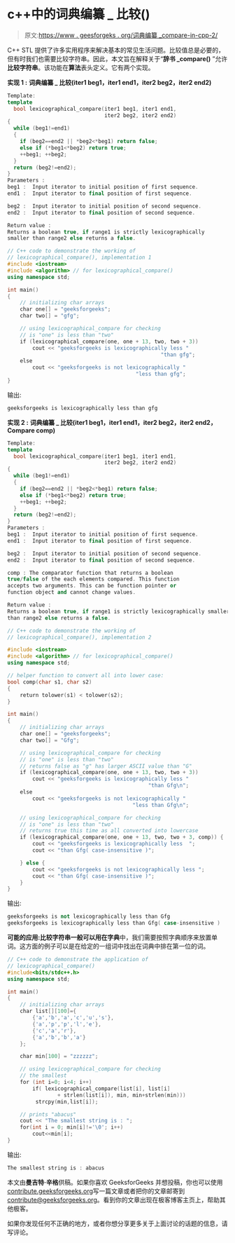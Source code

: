 # c++中的词典编纂 _ 比较()

> 原文:[https://www . geesforgeks . org/词典编纂 _compare-in-cpp-2/](https://www.geeksforgeeks.org/lexicographical_compare-in-cpp-2/)

C++ STL 提供了许多实用程序来解决基本的常见生活问题。比较值总是必要的，但有时我们也需要比较字符串。因此，本文旨在解释关于“**辞书 _compare()** ”允许**比较字符串**。该功能在**算法**表头定义。它有两个实现。

**实现 1 :** **词典编纂 _ 比较(iter1 beg1，iter1 end1，iter2 beg2，iter2 end2)**

```cpp
Template:
template 
  bool lexicographical_compare(iter1 beg1, iter1 end1, 
                               iter2 beg2, iter2 end2)
{
  while (beg1!=end1)
  {
    if (beg2==end2 || *beg2<*beg1) return false;
    else if (*beg1<*beg2) return true;
    ++beg1; ++beg2;
  }
  return (beg2!=end2);
}
Parameters : 
beg1 :  Input iterator to initial position of first sequence.
end1 :  Input iterator to final position of first sequence.

beg2 :  Input iterator to initial position of second sequence.
end2 :  Input iterator to final position of second sequence.

Return value : 
Returns a boolean true, if range1 is strictly lexicographically 
smaller than range2 else returns a false.

```

```cpp
// C++ code to demonstrate the working of
// lexicographical_compare(), implementation 1
#include <iostream>
#include <algorithm> // for lexicographical_compare()
using namespace std;

int main()
{
    // initializing char arrays
    char one[] = "geeksforgeeks";
    char two[] = "gfg";

    // using lexicographical_compare for checking
    // is "one" is less than "two"
    if (lexicographical_compare(one, one + 13, two, two + 3)) 
        cout << "geeksforgeeks is lexicographically less "
                                                 "than gfg";
    else 
        cout << "geeksforgeeks is not lexicographically "
                                         "less than gfg";    
}
```

输出:

```cpp
geeksforgeeks is lexicographically less than gfg

```

**实现 2 :** **词典编纂 _ 比较(iter1 beg1，iter1 end1，iter2 beg2，iter2 end2，Compare comp)**

```cpp
Template:
template 
  bool lexicographical_compare(iter1 beg1, iter1 end1, 
                               iter2 beg2, iter2 end2)
{
  while (beg1!=end1)
  {
    if (beg2==end2 || *beg2<*beg1) return false;
    else if (*beg1<*beg2) return true;
    ++beg1; ++beg2;
  }
  return (beg2!=end2);
}
Parameters : 
beg1 :  Input iterator to initial position of first sequence.
end1 :  Input iterator to final position of first sequence.

beg2 :  Input iterator to initial position of second sequence.
end2 :  Input iterator to final position of second sequence.

comp : The comparator function that returns a boolean
true/false of the each elements compared. This function 
accepts two arguments. This can be function pointer or 
function object and cannot change values.

Return value : 
Returns a boolean true, if range1 is strictly lexicographically smaller 
than range2 else returns a false.

```

```cpp
// C++ code to demonstrate the working of
// lexicographical_compare(), implementation 2

#include <iostream>
#include <algorithm> // for lexicographical_compare()
using namespace std;

// helper function to convert all into lower case:
bool comp(char s1, char s2)
{
    return tolower(s1) < tolower(s2);
}

int main()
{
    // initializing char arrays
    char one[] = "geeksforgeeks";
    char two[] = "Gfg";

    // using lexicographical_compare for checking
    // is "one" is less than "two"
    // returns false as "g" has larger ASCII value than "G"
    if (lexicographical_compare(one, one + 13, two, two + 3)) 
        cout << "geeksforgeeks is lexicographically less "
                                             "than Gfg\n";
    else 
        cout << "geeksforgeeks is not lexicographically "
                                        "less than Gfg\n";

    // using lexicographical_compare for checking
    // is "one" is less than "two"
    // returns true this time as all converted into lowercase
    if (lexicographical_compare(one, one + 13, two, two + 3, comp)) {
        cout << "geeksforgeeks is lexicographically less  ";
        cout << "than Gfg( case-insensitive )";

    } else {
        cout << "geeksforgeeks is not lexicographically less ";
        cout << "than Gfg( case-insensitive )";
    }
}
```

输出:

```cpp
geeksforgeeks is not lexicographically less than Gfg
geeksforgeeks is lexicographically less than Gfg( case-insensitive )

```

**可能的应用:**比较字符串一般可以用在**字典**中，我们需要按照字典顺序来放置单词。这方面的例子可以是在给定的一组词中找出在词典中排在第一位的词。

```cpp
// C++ code to demonstrate the application of 
// lexicographical_compare()
#include<bits/stdc++.h>
using namespace std;

int main()
{
    // initializing char arrays
    char list[][100]={
        {'a','b','a','c','u','s'},
        {'a','p','p','l','e'},
        {'c','a','r'},
        {'a','b','b','a'}
    };

    char min[100] = "zzzzzz";

    // using lexicographical_compare for checking 
    // the smallest
    for (int i=0; i<4; i++)
        if( lexicographical_compare(list[i], list[i]
                + strlen(list[i]), min, min+strlen(min)))       
         strcpy(min,list[i]);

    // prints "abacus"
    cout << "The smallest string is : ";
    for(int i = 0; min[i]!='\0'; i++)    
        cout<<min[i];     
}
```

输出:

```cpp
The smallest string is : abacus

```

本文由**曼吉特·辛格**供稿。如果你喜欢 GeeksforGeeks 并想投稿，你也可以使用[contribute.geeksforgeeks.org](http://www.contribute.geeksforgeeks.org)写一篇文章或者把你的文章邮寄到 contribute@geeksforgeeks.org。看到你的文章出现在极客博客主页上，帮助其他极客。

如果你发现任何不正确的地方，或者你想分享更多关于上面讨论的话题的信息，请写评论。